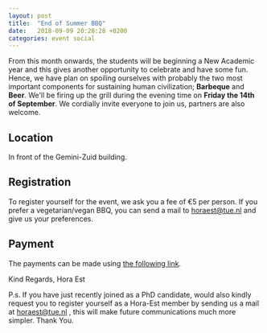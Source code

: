 ```yaml
---
layout: post
title:  "End of Summer BBQ"
date:   2018-09-09 20:28:28 +0200
categories: event social
---
```

From this month onwards, the students will be beginning a New Academic year and this gives another opportunity to celebrate and have some fun. Hence, we have plan on spoiling ourselves with probably the two most important components for sustaining human civilization; **Barbeque** and **Beer**. We'll be firing up the grill during the evening time on **Friday the 14th of September**. We cordially invite everyone to join us, partners are also welcome.

## Location

In front of the Gemini-Zuid building.

## Registration

To register yourself for the event, we ask you a fee of €5 per person. If you prefer a vegetarian/vegan BBQ, you can send a mail to horaest@tue.nl and give us your preferences.

## Payment

The payments can be made using [the following link][tikkie-link].

Kind Regards,
Hora Est

P.s. If you have just recently joined as a PhD candidate, would also kindly request you to register yourself as a Hora-Est member by sending us a mail at horaest@tue.nl , this will make future communications much more simpler. Thank You.

[tikkie-link]: https://tikkie.me/pay/h1s9ml4i7bvaaa3q1fnk
